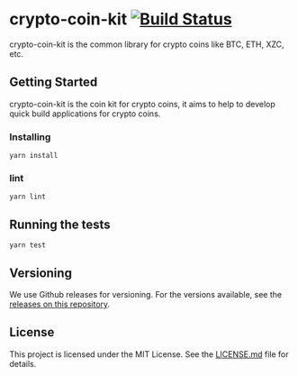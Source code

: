 # crypto-coin-kit [![Build Status](https://travis-ci.org/cobowallet/crypto-coin-kit.svg?branch=master)](https://travis-ci.org/cobowallet/crypto-coin-kit)

crypto-coin-kit is the common library for crypto coins like BTC, ETH, XZC, etc.

## Getting Started

crypto-coin-kit is the coin kit for crypto coins, it aims to help to develop quick build applications for crypto coins.

### Installing

```
yarn install

```

### lint

```
yarn lint

```

## Running the tests

```
yarn test

```


## Versioning

We use Github releases for versioning. For the versions available, see the [releases on this repository](https://github.com/cobowallet/crypto-coin-kit/releases). 


## License

This project is licensed under the MIT License. See the [LICENSE.md](LICENSE.md) file for details.
